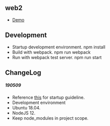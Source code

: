 ## web2
*  [Demo](https://cupsnow.github.io/web2.2/)

## Development
*  Startup development environment.
        npm install
*  Build with webpack.
        npm run webpack
*  Run with webpack test server.
        npm run start

## ChangeLog
##### 190509
*  Reference [this](https://medium.freecodecamp.org/how-to-use-reactjs-with-webpack-4-babel-7-and-material-design-ff754586f618) for startup guideline.
*  Development environment
  *  Ubuntu 18.04.
  *  NodeJS 12.
  *  Keep node_modules in project scope.
